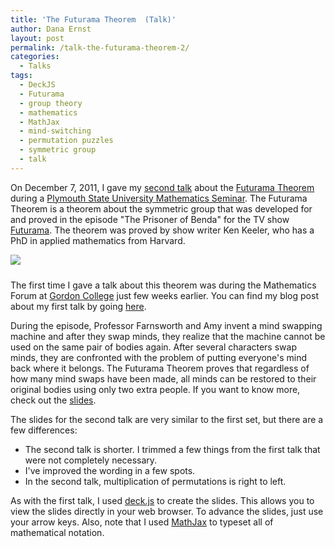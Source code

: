 ```yaml
---
title: 'The Futurama Theorem  (Talk)'
author: Dana Ernst
layout: post
permalink: /talk-the-futurama-theorem-2/
categories:
  - Talks
tags:
  - DeckJS
  - Futurama
  - group theory
  - mathematics
  - MathJax
  - mind-switching
  - permutation puzzles
  - symmetric group
  - talk
---
```

On December 7, 2011, I gave my [second talk][1] about the [Futurama Theorem][2] during a [Plymouth State University Mathematics Seminar][3]. The Futurama Theorem is a theorem about the symmetric group that was developed for and proved in the episode "The Prisoner of Benda" for the TV show [Futurama][4]. The theorem was proved by show writer Ken Keeler, who has a PhD in applied mathematics from Harvard.

<div class="center-block">
<img src="{{ site.baseurl }}/images/FuturamaTheoremBoard.png" class="img-responsive img-rounded center-block" img style="margin-bottom: 10px" />
</div>

The first time I gave a talk about this theorem was during the Mathematics Forum at [Gordon College][5] just few weeks earlier. You can find my blog post about my first talk by going [here][6].

During the episode, Professor Farnsworth and Amy invent a mind swapping machine and after they swap minds, they realize that the machine cannot be used on the same pair of bodies again. After several characters swap minds, they are confronted with the problem of putting everyone's mind back where it belongs. The Futurama Theorem proves that regardless of how many mind swaps have been made, all minds can be restored to their original bodies using only two extra people. If you want to know more, check out the [slides][1].

The slides for the second talk are very similar to the first set, but there are a few differences:

  * The second talk is shorter. I trimmed a few things from the first talk that were not completely necessary.
  * I've improved the wording in a few spots.
  * In the second talk, multiplication of permutations is right to left.

As with the first talk, I used [deck.js][7] to create the slides. This allows you to view the slides directly in your web browser. To advance the slides, just use your arrow keys. Also, note that I used [MathJax][8] to typeset all of mathematical notation.

 [1]: http://danaernst.com/talks/DeckJS/PSUTalk2011/PSUTalk2011.html
 [2]: http://theinfosphere.org/Futurama_theorem
 [3]: http://www.plymouth.edu/department/math/seminars/
 [4]: http://en.wikipedia.org/wiki/Futurama
 [5]: http://www.math-cs.gordon.edu/
 [6]: http://danaernst.com/talk-the-futurama-theorem/
 [7]: http://imakewebthings.github.com/deck.js/
 [8]: http://mathjax.org
